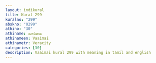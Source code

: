 ```yaml
---
layout: indikural
title: Kural 299
kuralno: "299"
abskno: "0299"
athino: "30"
athiname: வாய்மை
athinameen: Vaaimai
athinametr: Veracity
categories: [30]
description: Vaaimai kural 299 with meaning in tamil and english 
---
```


